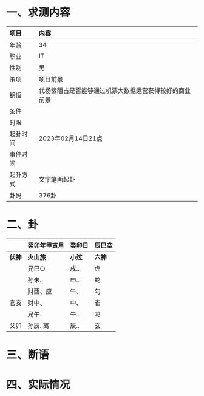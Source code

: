 # 一、求测内容
|项目|内容|
|:-|:-|
|年龄|34|
|职业|IT|
|性别|男|
|策项|项目前景|
|钥语|代杨紫陌占是否能够通过机票大数据运营获得较好的商业前景|
|条件||
|时限||
|起卦时间|2023年02月14日21点|
|事件时间||
|起卦方式|文字笔画起卦|
|卦码|376卦|

# 二、卦
||癸卯年甲寅月|癸卯日|辰巳空|
|:-|:-|:-|:-|
|**伏神**|**火山旅**|**小过**|**六神**|
||兄巳○|戌..|虎|
||孙未..|申..|蛇|
||财酉、应|午、|勾|
|官亥|财申、|申、|雀|
||兄午..|午..|龙|
|父卯|孙辰..离|辰..|玄|


# 三、断语

# 四、实际情况